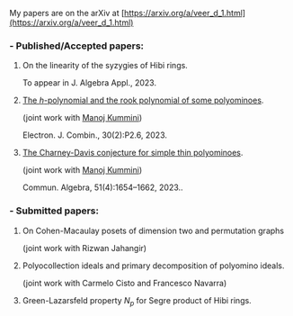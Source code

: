 My papers are on the arXiv at [https://arxiv.org/a/veer_d_1.html](https://arxiv.org/a/veer_d_1.html)

### - Published/Accepted papers:

1. On the linearity of the syzygies of Hibi rings.

    To appear in J. Algebra Appl., 2023. 


2. [The $h$-polynomial and the rook polynomial of some polyominoes](https://www.combinatorics.org/ojs/index.php/eljc/article/view/v30i2p36).

    (joint work with [Manoj Kummini](https://www.cmi.ac.in/people/fac-profile.php?id=mkummini))

    Electron. J. Combin., 30(2):P2.6, 2023.

3. [The Charney-Davis conjecture for simple thin polyominoes](https://www.tandfonline.com/doi/full/10.1080/00927872.2022.2140347).

    (joint work with [Manoj Kummini](https://www.cmi.ac.in/people/fac-profile.php?id=mkummini))

    Commun. Algebra, 51(4):1654–1662, 2023..

### - Submitted papers:

1. On Cohen-Macaulay posets of dimension two and permutation graphs


    (joint work with Rizwan Jahangir)

2. Polyocollection ideals and primary decomposition of polyomino ideals.

    (joint work with Carmelo Cisto and Francesco Navarra)

3. Green-Lazarsfeld property $N_p$ for Segre product of Hibi rings.


